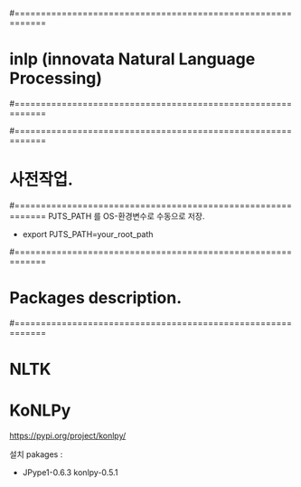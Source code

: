 #============================================================
# inlp (innovata Natural Language Processing)
#============================================================


#============================================================
# 사전작업.
#============================================================
PJTS_PATH 를 OS-환경변수로 수동으로 저장.
- export PJTS_PATH=your_root_path

#============================================================
# Packages description.
#============================================================

# NLTK

# KoNLPy
https://pypi.org/project/konlpy/

설치 pakages :
- JPype1-0.6.3 konlpy-0.5.1
